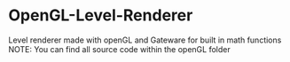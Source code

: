 # OpenGL-Level-Renderer
Level renderer made with openGL and Gateware for built in math functions
NOTE:
You can find all source code within the openGL folder
